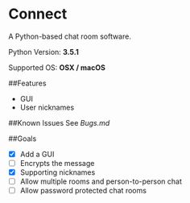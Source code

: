 # Connect

A Python-based chat room software.

Python Version: **3.5.1**

Supported OS: **OSX / macOS**

##Features
* GUI
* User nicknames

##Known Issues
See *Bugs.md*

##Goals
- [x] Add a GUI
- [ ] Encrypts the message
- [x] Supporting nicknames
- [ ] Allow multiple rooms and person-to-person chat
- [ ] Allow password protected chat rooms
